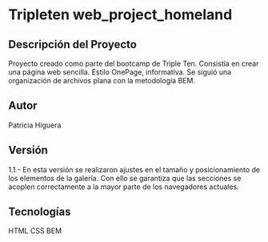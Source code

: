 # Tripleten web_project_homeland
## Descripción del Proyecto
Proyecto creado como parte del bootcamp de Triple Ten. Consistía en crear una página web sencilla. Estilo OnePage, informativa. Se siguió una organización de archivos plana con la metodología BEM.

## Autor
Patricia Higuera

## Versión
1.1 - En esta versión se realizaron ajustes en el tamaño y posicionamiento de los elementos de la galería. Con ello se garantiza que las secciones se acoplen correctamente a la mayor parte de los navegadores actuales.

## Tecnologías
HTML
CSS
BEM

